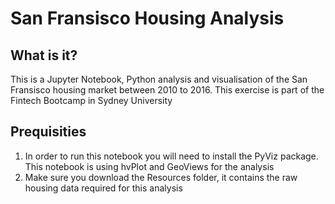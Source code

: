 # San Fransisco Housing Analysis
## What is it?
This is a Jupyter Notebook, Python analysis and visualisation of the San Fransisco housing market between 2010 to 2016. 
This exercise is part of the Fintech Bootcamp in Sydney University

## Prequisities
1. In order to run this notebook you will need to install the PyViz package. This notebook is using hvPlot and GeoViews for the analysis
2. Make sure you download the Resources folder, it contains the raw housing data required for this analysis

